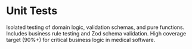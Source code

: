 # Unit Tests

Isolated testing of domain logic, validation schemas, and pure functions.
Includes business rule testing and Zod schema validation.
High coverage target (90%+) for critical business logic in medical software.